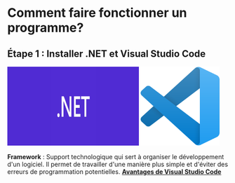 # Comment faire fonctionner un programme?

## Étape 1 : Installer .NET et Visual Studio Code
<img src=".NET.jpg" width="300" height="180">
<img src="VSC.png" width="180" height="180">

**Framework**
: Support technologique qui sert à organiser le développement d'un logiciel. Il permet de travailler d'une manière plus simple et d'éviter des erreurs de programmation potentielles.
<ins>**Avantages de Visual Studio Code**</ins>

